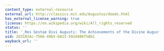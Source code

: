 ```yaml
---
content_type: external-resource
external_url: http://classics.mit.edu/Augustus/deeds.html
has_external_license_warning: true
license: https://en.wikipedia.org/wiki/All_rights_reserved
status: ''
title: '_Res Gestae Divi Augusti: The Achievements of the Divine Augustus_'
uid: 2d31824c-7566-49b5-b823-592d486f58b1
wayback_url: ''
---
```

